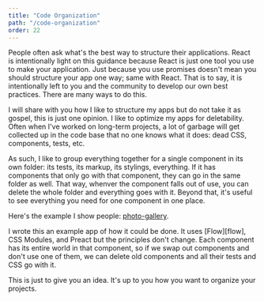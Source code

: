 ```yaml
---
title: "Code Organization"
path: "/code-organization"
order: 22
---
```


People often ask what's the best way to structure their applications. React is intentionally light on this guidance because React is just one tool you use to make your application. Just because you use promises doesn't mean you should structure your app one way; same with React. That is to say, it is intentionally left to you and the community to develop our own best practices. There are many ways to do this.

I will share with you how I like to structure my apps but do not take it as gospel, this is just one opinion. I like to optimize my apps for deletability. Often when I've worked on long-term projects, a lot of garbage will get collected up in the code base that no one knows what it does: dead CSS, components, tests, etc.

As such, I like to group everything together for a single component in its own folder: its tests, its markup, its stylings, everything. If it has components that only go with that component, they can go in the same folder as well. That way, whenver the component falls out of use, you can delete the whole folder and everything goes with it. Beyond that, it's useful to see everything you need for one component in one place.

Here's the example I show people: [photo-gallery][pg].

I wrote this an example app of how it could be done. It uses [Flow][flow], CSS Modules, and Preact but the principles don't change. Each component has its entire world in that component, so if we swap out components and don't use one of them, we can delete old components and all their tests and CSS go with it.

This is just to give you an idea. It's up to you how you want to organize your projects.

[pg]: https://github.com/btholt/photo-gallery/
